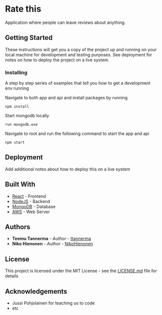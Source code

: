# Rate this

Application where people can leave reviews about anything.

## Getting Started

These instructions will get you a copy of the project up and running on your local machine for development and testing purposes. See deployment for notes on how to deploy the project on a live system.


### Installing

A step by step series of examples that tell you how to get a development env running

Navigate to both app and api and install packages by running

```
npm install
```

Start mongodb locally

```
run mongodb.exe
```

Navigate to root and run the following command to start the app and api

```
npm start 
```

## Deployment

Add additional notes about how to deploy this on a live system

## Built With

* [React](https://reactjs.org/) - Frontend
* [NodeJS](https://nodejs.org/en/) - Backend
* [MongoDB](https://www.mongodb.com/) - Database
* [AWS](https://aws.amazon.com/) - Web Server


## Authors

* **Teemu Tannerma** - *Author* - [ttannerma](https://github.com/ttannerma)
* **Niko Hienonen** - *Author* - [NikoHienonen](https://github.com/NikoHienonen)

## License

This project is licensed under the MIT License - see the [LICENSE.md](LICENSE.md) file for details

## Acknowledgements

* Jussi Pohjolainen for teaching us to code 
* etc
